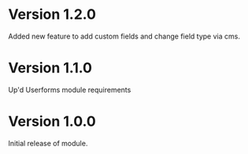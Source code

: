 # Version 1.2.0
Added new feature to add custom fields and change field type via cms.
# Version 1.1.0
Up'd Userforms module requirements
# Version 1.0.0
Initial release of module.

